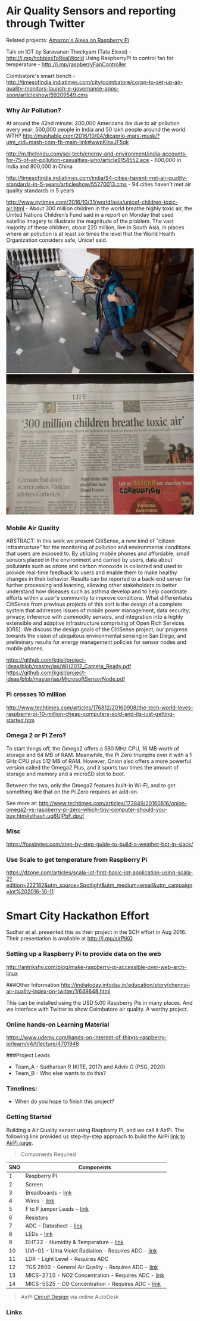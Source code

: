 # Air Quality Sensors and reporting through Twitter

Related projects: [Amazon's Alexa on Raspberry Pi] 

Talk on IOT by Saravanan Theckyam (Tata Elexsi) -http://j.mp/hobbiesToRealWorld
Using RaspberryPi to control fan for temperature - http://j.mp/raspberryFanController

Coimbatore's smart bench - http://timesofindia.indiatimes.com/city/coimbatore/corpn-to-set-up-air-quality-monitors-launch-e-governance-apps-soon/articleshow/59209549.cms



### Why Air Pollution? 

At around the 42nd minute: 200,000 Americans die due to air pollution every year; 500,000 people in India and 50 lakh people around the world. WTH? http://mashable.com/2016/10/04/dicaprio-mars-musk/?utm_cid=mash-com-fb-main-link#wwpKinxJF5qk

http://m.thehindu.com/sci-tech/energy-and-environment/india-accounts-for-75-of-air-pollution-casualties-who/article9154552.ece - 600,000 in India and 800,000 in China 

http://timesofindia.indiatimes.com/india/94-cities-havent-met-air-quality-standards-in-5-years/articleshow/55270013.cms - 94 cities haven't met air quality standards in 5 years

http://www.nytimes.com/2016/10/31/world/asia/unicef-children-toxic-air.html - About 300 million children in the world breathe highly toxic air, the United Nations Children’s Fund said in a report on Monday that used satellite imagery to illustrate the magnitude of the problem. The vast majority of these children, about 220 million, live in South Asia, in places where air pollution is at least six times the level that the World Health Organization considers safe, Unicef said.

![childMask](/doc/childMaskDelhi.jpg)
![300million](/doc/300millionChildren.jpeg)


### Mobile Air Quality 
ABSTRACT: In this work we present CitiSense, a new kind of "citizen infrastructure" for the monitoring of pollution and environmental conditions that users are exposed to. By utilizing mobile phones and affordable, small sensors placed in the environment and carried by users, data about pollutants such as ozone and carbon monoxide is collected and used to provide real-time feedback to users and enable them to make healthy changes in their behavior. Results can be reported to a back-end server for further processing and learning, allowing other stakeholders to better understand how diseases such as asthma develop and to help coordinate efforts within a user's community to improve conditions. What differentiates CitiSense from previous projects of this sort is the design of a complete system that addresses issues of mobile power management, data security, privacy, inference with commodity sensors, and integration into a highly extensible and adaptive infrastructure comprising of Open Rich Services (ORS). We discuss the design goals of the CitiSense project, our progress towards the vision of ubiquitous environmental sensing in San Diego, and preliminary results for energy management policies for sensor nodes and mobile phones.

https://github.com/kgisl/project-ideas/blob/master/ias/WH2012_Camera_Ready.pdf
https://github.com/kgisl/project-ideas/blob/master/ias/MicrosoftSensorNode.pdf



### Pi crosses 10 million 
http://www.techtimes.com/articles/176812/20160908/the-tech-world-loves-raspberry-pi-10-million-cheap-computers-sold-and-its-just-getting-started.htm

### Omega 2 or Pi Zero? 

To start things off, the Omega2 offers a 580 MHz CPU, 16 MB worth of storage and 64 MB of RAM. Meanwhile, the Pi Zero triumphs over it with a 1 GHz CPU plus 512 MB of RAM.
However, Onion also offers a more powerful version called the Omega2 Plus, and it sports two times the amount of storage and memory and a microSD slot to boot.

Between the two, only the Omega2 features built-in Wi-Fi, and to get something like that on the Pi Zero requires an add-on.

See more at: http://www.techtimes.com/articles/173849/20160816/onion-omega2-vs-raspberry-pi-zero-which-tiny-computer-should-you-buy.htm#sthash.ug6UjPbF.dpuf

### Misc 
https://fossbytes.com/step-by-step-guide-to-build-a-weather-bot-in-slack/

### Use Scale to get temperature from Raspberry Pi
https://dzone.com/articles/scala-iot-first-basic-iot-application-using-scala-2?edition=222182&utm_source=Spotlight&utm_medium=email&utm_campaign=iot%202016-10-11

# Smart City Hackathon Effort
Sudhar et al. presented this as their project in the SCH effort in Aug 2016. 
Their presentation is available at http://j.mp/airPiKG


### Setting up a Raspberry Pi to provide data on the web 
http://antrikshy.com/blog/make-raspberry-pi-accessible-over-web-arch-linux

###Other Information
http://indiatoday.intoday.in/education/story/chennai-air-quality-index-on-twitter/1/649648.html

This can be installed using the USD 5.00 Raspberry Pis in many places. 
And we interface with Twitter to show Coimbatore air quality. 
A worthy project. 

### Online hands-on Learning Material 
https://www.udemy.com/hands-on-internet-of-things-raspberry-pi/learn/v4/t/lecture/4701948


###Project Leads 
 - Team_A - Sudharsan R (KITE, 2017) and Advik G (PSG, 2020)
 - Team_B - Who else wants to do this? 

### Timelines: 
- When do you hope to finish this project? 

### Getting Started
Building a Air Quality sensor using Raspberry PI, and we call it AirPi. The following link provided us step-by-step approach to build the AirPi [link to AirPi page](http://airpi.es/participate.php).

> Components Required

|      SNO      |  Components   |
| ------------- | ------------- |
|       1       | Raspberry PI      |
|       2       | Screen     |
|       3       | Breadboards - [link](http://oomlout.co.uk/products/breadboard-400-point) |
|       4       | Wires - [link](http://oomlout.co.uk/products/jumper-wires-70-piece) |
|       5       | F to F jumper Leads - [link](http://oomlout.co.uk/products/premium-female-to-female-jumper-wires-x30) |
|       6       | Resistors  |
|       7       | ADC - Datasheet - [link](http://ww1.microchip.com/downloads/en/DeviceDoc/21295d.pdf) |
|       8       | LEDs - [link](http://www.oomlout.co.uk/extra-pieces-leds-c-70_72.html) |
|       9       | DHT22 - Humidity & Temperature - [link](https://proto-pic.co.uk/humidity-and-temperature-sensor-dht22/) |
|      10       | UVI-01 - Ultra Violet Radiation - Requires ADC - [link](http://www.ebay.co.uk/itm/180846474255) |
|      11       | LDR - Light Level - Requires ADC |
|      12       | TGS 2600 - General Air Quality - Requires ADC - [link](http://uk.rs-online.com/web/p/gas-detection/5389960/) |
|      13       | MICS-2710 - NO2 Concentration - Requires ADC - [link](https://www.cdiweb.com/ProductDetail/MICS2710-SGX-Sensortech-Limited-formerly-e2v/333415/) |
|      14       | MICS-5525 - CO Concentration - Requires ADC - [link](https://www.cdiweb.com/ProductDetail/MICS5525-SGX-Sensortech-Limited-formerly-e2v/363013/) |

> AirPi [Circuit Design](https://123d.circuits.io/circuits/18876) via online AutoDesk 

### Links
[Amazon's Alexa on Raspberry Pi]: https://github.com/kgisl/project-ideas/blob/master/alexRaspberryPi.md


